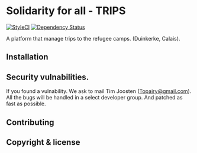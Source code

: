 # Solidarity for all - TRIPS

[![StyleCI](https://styleci.io/repos/50099245/shield)](https://styleci.io/repos/50099245)
[![Dependency Status](https://david-dm.org/tjoosten/refugee.svg?style=flat-square)](https://david-dm.org/tjoosten/refugee)


A platform that manage trips to the refugee camps. (Duinkerke, Calais). 

## Installation

## Security vulnabilities. 

If you found a vulnability. We ask to mail Tim Joosten (Topairy@gmail.com). 
All the bugs will be handled in a select developer group. And patched as fast as possible.

## Contributing

## Copyright & license
